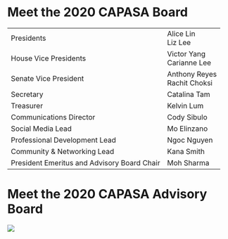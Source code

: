 # Meet the 2020 CAPASA Board

<table>
  <tr>
    <td>Presidents</td>
    <td>Alice Lin <br> Liz Lee </td>
  </tr>
  <tr>
    <td>House Vice Presidents</td>
    <td>Victor Yang <br> Carianne Lee</td>
  </tr>
  <tr>
    <td>Senate Vice President</td>
    <td>Anthony Reyes<br> Rachit Choksi</td>
  </tr>
  <tr>
    <td>Secretary</td>
    <td>Catalina Tam</td>
  </tr>
  <tr>
    <td>Treasurer</td>
    <td>Kelvin Lum</td>
  </tr>
  <tr>
    <td>Communications Director</td>
    <td>Cody Sibulo</td>
  </tr>
  <tr>
    <td>Social Media Lead</td>
    <td>Mo Elinzano</td>
  </tr>
    <tr>
    <td>Professional Development Lead</td>
    <td>Ngoc Nguyen</td>
  </tr>
    <tr>
    <td>Community & Networking Lead</td>
    <td>Kana Smith</td>
  </tr>
  <tr>
    <td>President Emeritus and Advisory Board Chair</td>
    <td>Moh Sharma</td>
  </tr>
</table>

# Meet the 2020 CAPASA Advisory Board
<img src="capasaadvisoryboard.png">
